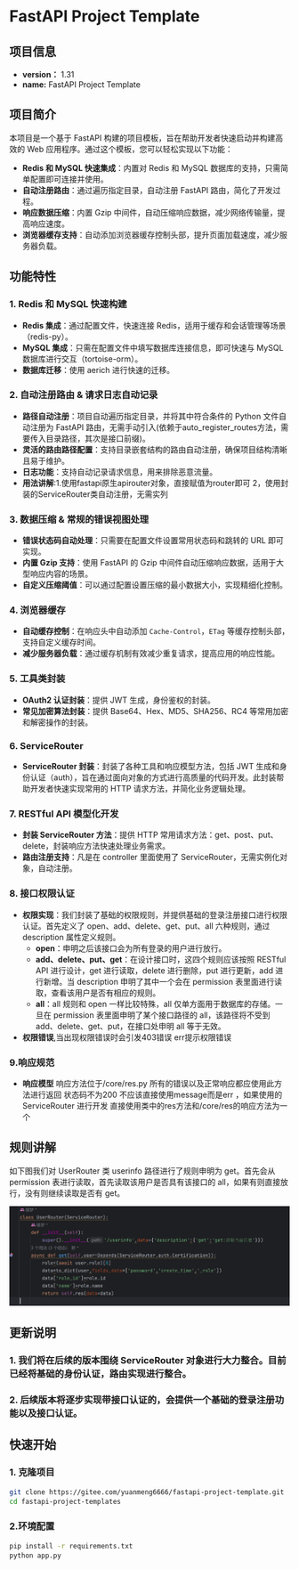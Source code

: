 # FastAPI Project Template

## 项目信息
- **version：** 1.31
- **name:** FastAPI Project Template

## 项目简介

本项目是一个基于 FastAPI 构建的项目模板，旨在帮助开发者快速启动并构建高效的 Web 应用程序。通过这个模板，您可以轻松实现以下功能：

- **Redis 和 MySQL 快速集成**：内置对 Redis 和 MySQL 数据库的支持，只需简单配置即可连接并使用。
- **自动注册路由**：通过遍历指定目录，自动注册 FastAPI 路由，简化了开发过程。
- **响应数据压缩**：内置 Gzip 中间件，自动压缩响应数据，减少网络传输量，提高响应速度。
- **浏览器缓存支持**：自动添加浏览器缓存控制头部，提升页面加载速度，减少服务器负载。

## 功能特性

### 1. Redis 和 MySQL 快速构建
- **Redis 集成**：通过配置文件，快速连接 Redis，适用于缓存和会话管理等场景（redis-py）。
- **MySQL 集成**：只需在配置文件中填写数据库连接信息，即可快速与 MySQL 数据库进行交互（tortoise-orm）。
- **数据库迁移**：使用 aerich 进行快速的迁移。

### 2. 自动注册路由 & 请求日志自动记录
- **路径自动注册**：项目自动遍历指定目录，并将其中符合条件的 Python 文件自动注册为 FastAPI 路由，无需手动引入(依赖于auto_register_routes方法，需要传入目录路径，其次是接口前缀)。
- **灵活的路由路径配置**：支持目录嵌套结构的路由自动注册，确保项目结构清晰且易于维护。
- **日志功能**：支持自动记录请求信息，用来排除恶意流量。
- **用法讲解**:1.使用fastapi原生apirouter对象，直接赋值为router即可 2，使用封装的ServiceRouter类自动注册，无需实列


### 3. 数据压缩 & 常规的错误视图处理
- **错误状态码自动处理**：只需要在配置文件设置常用状态码和跳转的 URL 即可实现。
- **内置 Gzip 支持**：使用 FastAPI 的 Gzip 中间件自动压缩响应数据，适用于大型响应内容的场景。
- **自定义压缩阈值**：可以通过配置设置压缩的最小数据大小，实现精细化控制。

### 4. 浏览器缓存
- **自动缓存控制**：在响应头中自动添加 `Cache-Control`，`ETag` 等缓存控制头部，支持自定义缓存时间。
- **减少服务器负载**：通过缓存机制有效减少重复请求，提高应用的响应性能。

### 5. 工具类封装
- **OAuth2 认证封装**：提供 JWT 生成，身份鉴权的封装。
- **常见加密算法封装**：提供 Base64、Hex、MD5、SHA256、RC4 等常用加密和解密操作的封装。

### 6. ServiceRouter
- **ServiceRouter 封装**：封装了各种工具和响应模型方法，包括 JWT 生成和身份认证（auth），旨在通过面向对象的方式进行高质量的代码开发。此封装帮助开发者快速实现常用的 HTTP 请求方法，并简化业务逻辑处理。

### 7. RESTful API 模型化开发
- **封装 ServiceRouter 方法**：提供 HTTP 常用请求方法：get、post、put、delete，封装响应方法快速处理业务需求。
- **路由注册支持**：凡是在 controller 里面使用了 ServiceRouter，无需实例化对象，自动注册。

### 8. 接口权限认证
- **权限实现**：我们封装了基础的权限规则，并提供基础的登录注册接口进行权限认证。首先定义了 open、add、delete、get、put、all 六种规则，通过 description 属性定义规则。
  - **open**：申明之后该接口会为所有登录的用户进行放行。
  - **add、delete、put、get**：在设计接口时，这四个规则应该按照 RESTful API 进行设计，get 进行读取，delete 进行删除，put 进行更新，add 进行新增。当 description 申明了其中一个会在 permission 表里面进行读取，查看该用户是否有相应的规则。
  - **all**：all 规则和 open 一样比较特殊，all 仅单方面用于数据库的存储。一旦在 permission 表里面申明了某个接口路径的 all，该路径将不受到 add、delete、get、put，在接口处申明 all 等于无效。
- **权限错误**,当出现权限错误时会引发403错误 err提示权限错误
### 9.响应规范
- **响应模型** 响应方法位于/core/res.py 所有的错误以及正常响应都应使用此方法进行返回 状态码不为200 不应该直接使用message而是err ，如果使用的ServiceRouter 进行开发 直接使用类中的res方法和/core/res的响应方法为一个
## 规则讲解

如下图我们对 UserRouter 类 userinfo 路径进行了规则申明为 get。首先会从 permission 表进行读取，首先读取该用户是否具有该接口的 all，如果有则直接放行，没有则继续读取是否有 get。

![代码预览](demo.png)

## 更新说明
### 1. 我们将在后续的版本围绕 ServiceRouter 对象进行大力整合。目前已经将基础的身份认证，路由实现进行整合。
### 2. 后续版本将逐步实现带接口认证的，会提供一个基础的登录注册功能以及接口认证。

## 快速开始

### 1. 克隆项目

```bash
git clone https://gitee.com/yuanmeng6666/fastapi-project-template.git
cd fastapi-project-templates
```
### 2.环境配置
```bash
pip install -r requirements.txt
python app.py
```